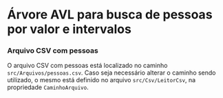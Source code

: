 # Árvore AVL para busca de pessoas por valor e intervalos

### Arquivo CSV com pessoas

O arquivo CSV com pessoas está localizado no caminho `src/Arquivos/pessoas.csv`. Caso seja necessário alterar o caminho sendo utilizado,
o mesmo está definido no arquivo `src/Csv/LeitorCsv`, na propriedade `CaminhoArquivo`.

